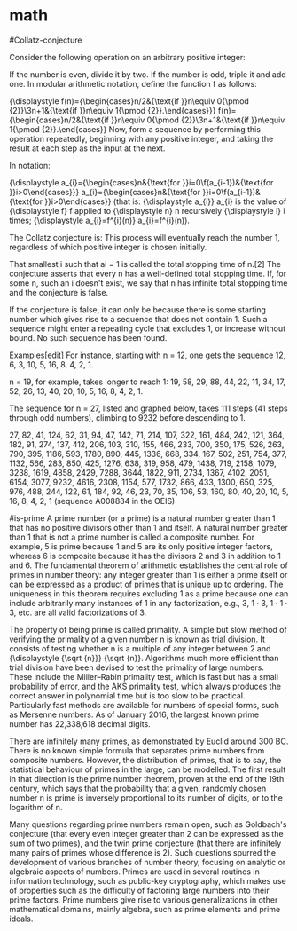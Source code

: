 # math
#Collatz-conjecture

Consider the following operation on an arbitrary positive integer:

If the number is even, divide it by two.
If the number is odd, triple it and add one.
In modular arithmetic notation, define the function f as follows:

{\displaystyle f(n)={\begin{cases}n/2&{\text{if }}n\equiv 0{\pmod {2}}\\3n+1&{\text{if }}n\equiv 1{\pmod {2}}.\end{cases}}} f(n)={\begin{cases}n/2&{\text{if }}n\equiv 0{\pmod {2}}\\3n+1&{\text{if }}n\equiv 1{\pmod {2}}.\end{cases}}
Now, form a sequence by performing this operation repeatedly, beginning with any positive integer, and taking the result at each step as the input at the next.

In notation:

{\displaystyle a_{i}={\begin{cases}n&{\text{for }}i=0\\f(a_{i-1})&{\text{for }}i>0\end{cases}}} a_{i}={\begin{cases}n&{\text{for }}i=0\\f(a_{i-1})&{\text{for }}i>0\end{cases}}
(that is: {\displaystyle a_{i}} a_{i} is the value of {\displaystyle f} f applied to {\displaystyle n} n recursively {\displaystyle i} i times; {\displaystyle a_{i}=f^{i}(n)} a_{i}=f^{i}(n)).

The Collatz conjecture is: This process will eventually reach the number 1, regardless of which positive integer is chosen initially.

That smallest i such that ai = 1 is called the total stopping time of n.[2] The conjecture asserts that every n has a well-defined total stopping time. If, for some n, such an i doesn't exist, we say that n has infinite total stopping time and the conjecture is false.

If the conjecture is false, it can only be because there is some starting number which gives rise to a sequence that does not contain 1. Such a sequence might enter a repeating cycle that excludes 1, or increase without bound. No such sequence has been found.

Examples[edit]
For instance, starting with n = 12, one gets the sequence 12, 6, 3, 10, 5, 16, 8, 4, 2, 1.

n = 19, for example, takes longer to reach 1: 19, 58, 29, 88, 44, 22, 11, 34, 17, 52, 26, 13, 40, 20, 10, 5, 16, 8, 4, 2, 1.

The sequence for n = 27, listed and graphed below, takes 111 steps (41 steps through odd numbers), climbing to 9232 before descending to 1.

27, 82, 41, 124, 62, 31, 94, 47, 142, 71, 214, 107, 322, 161, 484, 242, 121, 364, 182, 91, 274, 137, 412, 206, 103, 310, 155, 466, 233, 700, 350, 175, 526, 263, 790, 395, 1186, 593, 1780, 890, 445, 1336, 668, 334, 167, 502, 251, 754, 377, 1132, 566, 283, 850, 425, 1276, 638, 319, 958, 479, 1438, 719, 2158, 1079, 3238, 1619, 4858, 2429, 7288, 3644, 1822, 911, 2734, 1367, 4102, 2051, 6154, 3077, 9232, 4616, 2308, 1154, 577, 1732, 866, 433, 1300, 650, 325, 976, 488, 244, 122, 61, 184, 92, 46, 23, 70, 35, 106, 53, 160, 80, 40, 20, 10, 5, 16, 8, 4, 2, 1 (sequence A008884 in the OEIS)


#is-prime
A prime number (or a prime) is a natural number greater than 1 that has no positive divisors other than 1 and itself. A natural number greater than 1 that is not a prime number is called a composite number. For example, 5 is prime because 1 and 5 are its only positive integer factors, whereas 6 is composite because it has the divisors 2 and 3 in addition to 1 and 6. The fundamental theorem of arithmetic establishes the central role of primes in number theory: any integer greater than 1 is either a prime itself or can be expressed as a product of primes that is unique up to ordering. The uniqueness in this theorem requires excluding 1 as a prime because one can include arbitrarily many instances of 1 in any factorization, e.g., 3, 1 · 3, 1 · 1 · 3, etc. are all valid factorizations of 3.

The property of being prime is called primality. A simple but slow method of verifying the primality of a given number n is known as trial division. It consists of testing whether n is a multiple of any integer between 2 and {\displaystyle {\sqrt {n}}} {\sqrt {n}}. Algorithms much more efficient than trial division have been devised to test the primality of large numbers. These include the Miller–Rabin primality test, which is fast but has a small probability of error, and the AKS primality test, which always produces the correct answer in polynomial time but is too slow to be practical. Particularly fast methods are available for numbers of special forms, such as Mersenne numbers. As of January 2016, the largest known prime number has 22,338,618 decimal digits.

There are infinitely many primes, as demonstrated by Euclid around 300 BC. There is no known simple formula that separates prime numbers from composite numbers. However, the distribution of primes, that is to say, the statistical behaviour of primes in the large, can be modelled. The first result in that direction is the prime number theorem, proven at the end of the 19th century, which says that the probability that a given, randomly chosen number n is prime is inversely proportional to its number of digits, or to the logarithm of n.

Many questions regarding prime numbers remain open, such as Goldbach's conjecture (that every even integer greater than 2 can be expressed as the sum of two primes), and the twin prime conjecture (that there are infinitely many pairs of primes whose difference is 2). Such questions spurred the development of various branches of number theory, focusing on analytic or algebraic aspects of numbers. Primes are used in several routines in information technology, such as public-key cryptography, which makes use of properties such as the difficulty of factoring large numbers into their prime factors. Prime numbers give rise to various generalizations in other mathematical domains, mainly algebra, such as prime elements and prime ideals.
